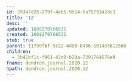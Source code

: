 ```yaml
---
id: 39347d28-279f-4eb5-9614-6a75793428c3
title: '12'
desc: ''
updated: 1608270766531
created: 1608270766531
stub: true
parent: 11790fbf-5c22-4d88-b436-101485612668
children:
  - 3b41bf1c-f961-43c0-b20a-7391764576e9
fname: dendron.journal.2020.12
hpath: dendron.journal.2020.12
---
```



